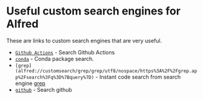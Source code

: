 # Useful custom search engines for Alfred

These are links to custom search engines that are very useful.

* [`Github Actions`](alfred://customsearch/Actions/action/utf8/nospace/https%3A%2F%2Fgithub.com%2Fmarketplace%3Ftype%3Dactions%26query%3D%7Bquery%7D) - Search Github Actions
* [`conda`](alfred://customsearch/conda/conda/utf8/nospace/https%3A%2F%2Fanaconda.org%2Fsearch%3Fq%3D%7Bquery%7D) - Conda package search.
* `[grep](alfred://customsearch/grep/grep/utf8/nospace/https%3A%2F%2Fgrep.app%2Fsearch%3Fq%3D%7Bquery%7D)` - Instant code search from search engine [grep](https://grep.app/)
* [`github`](alfred://customsearch/github/github/utf8/nospace/https%3A%2F%2Fgithub.com%2Fsearch%3Fq%3D%7Bquery%7D) - Search github